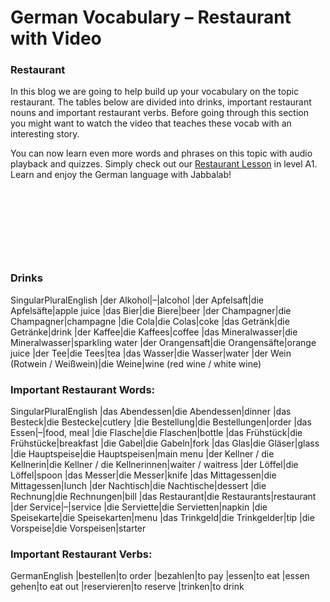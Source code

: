 # German Vocabulary – Restaurant with Video

[](http://www.jabbalab.com/blog/wp-content/uploads/2015/07/Restaurant.jpg)

### Restaurant

In this blog we are going to help build up your vocabulary on the topic restaurant. The tables below are divided into drinks, important restaurant nouns and important restaurant verbs. Before going through this section you might want to watch the video that teaches these vocab with an interesting story.

You can now learn even more words and phrases on this topic with audio playback and quizzes. Simply check out our [Restaurant Lesson](../../module.php-id=10.html) in level A1. Learn and enjoy the German language with Jabbalab!

 

 

 

 

### Drinks
SingularPluralEnglish
|der Alkohol|–|alcohol
|der Apfelsaft|die Apfelsäfte|apple juice
|das Bier|die Biere|beer
|der Champagner|die Champagner|champagne
|die Cola|die Colas|coke
|das Getränk|die Getränke|drink
|der Kaffee|die Kaffees|coffee
|das Mineralwasser|die Mineralwasser|sparkling water
|der Orangensaft|die Orangensäfte|orange juice
|der Tee|die Tees|tea
|das Wasser|die Wasser|water
|der Wein (Rotwein / Weißwein)|die Weine|wine (red wine / white wine)



### Important Restaurant Words:
SingularPluralEnglish
|das Abendessen|die Abendessen|dinner
|das Besteck|die Bestecke|cutlery
|die Bestellung|die Bestellungen|order
|das Essen|–|food, meal
|die Flasche|die Flaschen|bottle
|das Frühstück|die Frühstücke|breakfast
|die Gabel|die Gabeln|fork
|das Glas|die Gläser|glass
|die Hauptspeise|die Hauptspeisen|main menu
|der Kellner / die Kellnerin|die Kellner / die Kellnerinnen|waiter / waitress
|der Löffel|die Löffel|spoon
|das Messer|die Messer|knife
|das Mittagessen|die Mittagessen|lunch
|der Nachtisch|die Nachtische|dessert
|die Rechnung|die Rechnungen|bill
|das Restaurant|die Restaurants|restaurant
|der Service|–|service
|die Serviette|die Servietten|napkin
|die Speisekarte|die Speisekarten|menu
|das Trinkgeld|die Trinkgelder|tip
|die Vorspeise|die Vorspeisen|starter



### Important Restaurant Verbs:
GermanEnglish
|bestellen|to order
|bezahlen|to pay
|essen|to eat
|essen gehen|to eat out
|reservieren|to reserve
|trinken|to drink



                    
